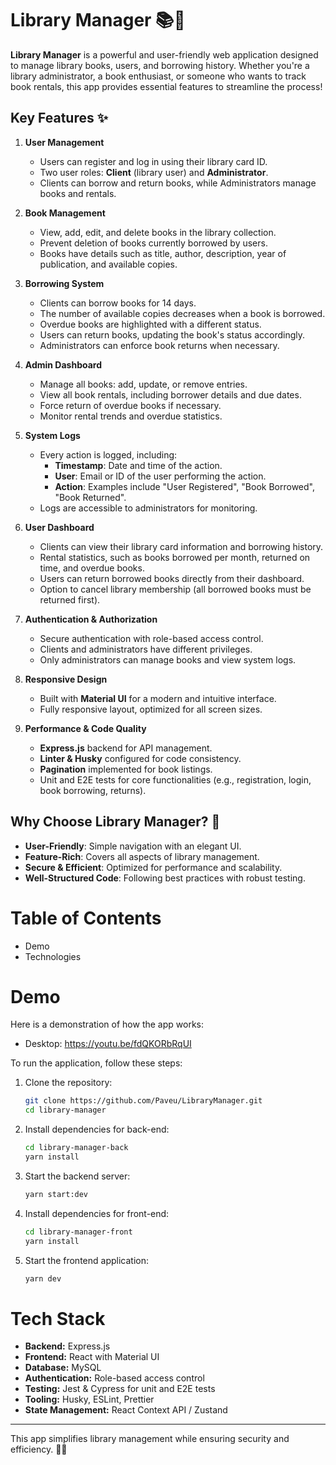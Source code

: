 # Library Manager 📚🔖

**Library Manager** is a powerful and user-friendly web application designed to manage library books, users, and borrowing history. Whether you're a library administrator, a book enthusiast, or someone who wants to track book rentals, this app provides essential features to streamline the process!

## Key Features ✨

1. **User Management**
   - Users can register and log in using their library card ID.
   - Two user roles: **Client** (library user) and **Administrator**.
   - Clients can borrow and return books, while Administrators manage books and rentals.

2. **Book Management**
   - View, add, edit, and delete books in the library collection.
   - Prevent deletion of books currently borrowed by users.
   - Books have details such as title, author, description, year of publication, and available copies.

3. **Borrowing System**
   - Clients can borrow books for 14 days.
   - The number of available copies decreases when a book is borrowed.
   - Overdue books are highlighted with a different status.
   - Users can return books, updating the book's status accordingly.
   - Administrators can enforce book returns when necessary.

4. **Admin Dashboard**
   - Manage all books: add, update, or remove entries.
   - View all book rentals, including borrower details and due dates.
   - Force return of overdue books if necessary.
   - Monitor rental trends and overdue statistics.

5. **System Logs**
   - Every action is logged, including:
     - **Timestamp**: Date and time of the action.
     - **User**: Email or ID of the user performing the action.
     - **Action**: Examples include "User Registered", "Book Borrowed", "Book Returned".
   - Logs are accessible to administrators for monitoring.

6. **User Dashboard**
   - Clients can view their library card information and borrowing history.
   - Rental statistics, such as books borrowed per month, returned on time, and overdue books.
   - Users can return borrowed books directly from their dashboard.
   - Option to cancel library membership (all borrowed books must be returned first).

7. **Authentication & Authorization**
   - Secure authentication with role-based access control.
   - Clients and administrators have different privileges.
   - Only administrators can manage books and view system logs.

8. **Responsive Design**
   - Built with **Material UI** for a modern and intuitive interface.
   - Fully responsive layout, optimized for all screen sizes.

9. **Performance & Code Quality**
   - **Express.js** backend for API management.
   - **Linter & Husky** configured for code consistency.
   - **Pagination** implemented for book listings.
   - Unit and E2E tests for core functionalities (e.g., registration, login, book borrowing, returns).

## Why Choose Library Manager? 🤔

- **User-Friendly**: Simple navigation with an elegant UI.
- **Feature-Rich**: Covers all aspects of library management.
- **Secure & Efficient**: Optimized for performance and scalability.
- **Well-Structured Code**: Following best practices with robust testing.

# Table of Contents
- Demo
- Technologies

# Demo
Here is a demonstration of how the app works:
- Desktop: https://youtu.be/fdQKORbRqUI

To run the application, follow these steps:

1. Clone the repository:
    ```bash
    git clone https://github.com/Paveu/LibraryManager.git
    cd library-manager
    ```

2. Install dependencies for back-end:
    ```bash
    cd library-manager-back
    yarn install
    ```

3. Start the backend server:
    ```bash
    yarn start:dev
    ```

4. Install dependencies for front-end:
    ```bash
    cd library-manager-front
    yarn install
    ```

5. Start the frontend application:
    ```bash
    yarn dev
    ```

# Tech Stack
- **Backend:** Express.js
- **Frontend:** React with Material UI
- **Database:** MySQL
- **Authentication:** Role-based access control
- **Testing:** Jest & Cypress for unit and E2E tests
- **Tooling:** Husky, ESLint, Prettier
- **State Management:** React Context API / Zustand 

---
This app simplifies library management while ensuring security and efficiency. 🚀📖

